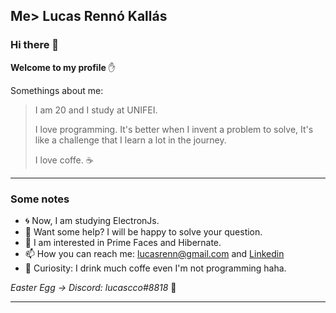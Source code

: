 
## Me> Lucas Rennó Kallás

### Hi there 👋

**Welcome to my profile** :raised_hand:

Somethings about me:

> I am 20 and I study at UNIFEI.
>
> I love programming. It's better when I invent a problem to solve, It's like a challenge that I learn a lot in the journey.
>
> I love coffe. :coffee:

---

### Some notes

- :cyclone: Now, I am studying ElectronJs.
- :gem: Want some help? I will be happy to solve your question. 
- 🤔 I am interested in Prime Faces and Hibernate.
- 📫 How you can reach me: lucasrenn@gmail.com and [Linkedin](https://www.linkedin.com/in/lucas-renn%C3%B3-kall%C3%A1s-596417191/)
- :speech_balloon: Curiosity: I drink much coffe even I'm not programming haha.

*Easter Egg -> Discord: lucascco#8818* :eyes:

---
